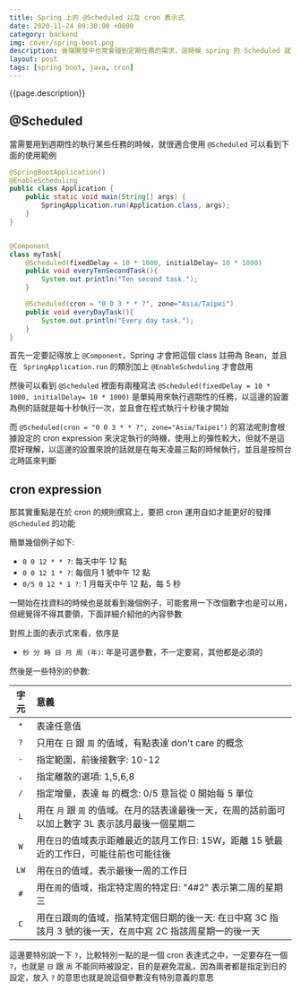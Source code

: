 ```yaml
---
title: Spring 上的 @Scheduled 以及 cron 表示式
date: 2020-11-24 09:30:00 +0800
category: backend
img: cover/spring-boot.png
description: 後端開發中也常會碰到定期任務的需求，這時候 spring 的 Scheduled 就可以派上用場啦，也筆記一下 cron 表示式的內容，不然每次寫都搞不太清楚
layout: post
tags: [spring boot, java, cron]
---
```


{{page.description}}

## @Scheduled

當需要用到週期性的執行某些任務的時候，就很適合使用 `@Scheduled` 可以看到下面的使用範例

```java
@SpringBootApplication()
@EnableScheduling
public class Application {
    public static void main(String[] args) {
        SpringApplication.run(Application.class, args);
    }
}


@Component
class myTask{
    @Scheduled(fixedDelay = 10 * 1000, initialDelay= 10 * 1000)
    public void everyTenSecondTask(){
        System.out.println("Ten second task.");
    }

    @Scheduled(cron = "0 0 3 * * ?", zone="Asia/Taipei")
    public void everyDayTask(){
        System.out.println("Every day task.");
    }
}
```

首先一定要記得放上 `@Component`，Spring 才會把這個 class 註冊為 Bean，並且在 ` SpringApplication.run` 的類別加上 `@EnableScheduling` 才會啟用

然後可以看到 `@Scheduled` 裡面有兩種寫法 `@Scheduled(fixedDelay = 10 * 1000, initialDelay= 10 * 1000)` 是單純用來執行週期性的任務，以這邊的設置為例的話就是每十秒執行一次，並且會在程式執行十秒後才開始

而 `@Scheduled(cron = "0 0 3 * * ?", zone="Asia/Taipei")` 的寫法呢則會根據設定的 cron expression 來決定執行的時機，使用上的彈性較大，但就不是這麼好理解，以這邊的設置來說的話就是在每天凌晨三點的時候執行，並且是按照台北時區來判斷

## cron expression

那其實重點是在於 cron 的規則撰寫上，要把 cron 運用自如才能更好的發揮 `@Scheduled` 的功能

簡單幾個例子如下:
+ `0 0 12 * * ?`: 每天中午 12 點
+ `0 0 12 1 * ?`: 每個月 1 號中午 12 點
+ `0/5 0 12 * 1 ?`: 1 月每天中午 12 點，每 5 秒

一開始在找資料的時候也是就看到幾個例子，可能套用一下改個數字也是可以用，但總覺得不得其要領，下面詳細介紹他的內容參數

對照上面的表示式來看，依序是
+ `秒 分 時 日 月 周 (年)`: 年是可選參數，不一定要寫，其他都是必須的

然後是一些特別的參數:

| 字元 | 意義|
|:----:|:--------|
| `*`  | 表達任意值|
| `?`  | 只用在 `日` 跟 `周` 的值域，有點表達 don't care 的概念|
| `-`  | 指定範圍，前後接數字: 10-12|
| `,`  | 指定離散的選項: 1,5,6,8|
| `/`  | 指定增量，表達 `每` 的概念: 0/5 意旨從 0 開始每 5 單位|
| `L`  | 用在 `月` 跟 `周` 的值域。在月的話表達最後一天，在周的話前面可以加上數字 3L 表示該月最後一個星期二|
| `W`  | 用在`日`的值域表示距離最近的該月工作日: 15W，距離 15 號最近的工作日，可能往前也可能往後|
| `LW` | 用在`日`的值域，表示最後一周的工作日|
| `#`  | 用在`周`的值域，指定特定周的特定日: "4#2" 表示第二周的星期三|
| `C`  | 用在`日`跟`周`的值域，指某特定個日期的後一天: 在`日`中寫 3C 指該月 3 號的後一天，在`周`中寫 2C 指該周星期一的後一天 |

這邊要特別說一下 `?`，比較特別一點的是一個 cron 表達式之中，一定要存在一個 `?`，也就是 `日` 跟 `周` 不能同時被設定，目的是避免混亂，因為兩者都是指定到日的設定，放入 `?` 的意思也就是說這個參數沒有特別意義的意思
